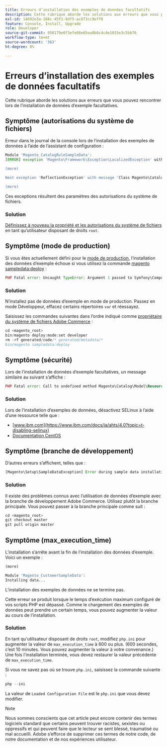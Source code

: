 ```yaml
---
title: Erreurs d’installation des exemples de données facultatifs
description: Cette rubrique aborde les solutions aux erreurs que vous pouvez rencontrer lors de l’installation de données d’exemple facultatives.
exl-id: 14692e3a-188c-45f1-9df5-ac873cc9eff0
feature: Console, Install, Upgrade
role: Developer
source-git-commit: 958179e0f3efe08e65ea8b0c4c4e1015e3c5bb76
workflow-type: tm+mt
source-wordcount: '363'
ht-degree: 0%

---
```


# Erreurs d’installation des exemples de données facultatifs

Cette rubrique aborde les solutions aux erreurs que vous pouvez rencontrer lors de l’installation de données d’exemple facultatives.

## Symptôme (autorisations du système de fichiers)

Erreur dans le journal de la console lors de l’installation des exemples de données à l’aide de l’assistant de configuration :

```php
Module 'Magento_CatalogRuleSampleData':
[ERROR] exception 'Magento\Framework\Exception\LocalizedException' with message 'Can't create directory /var/www/html/magento2/generated/code/Magento/CatalogRule/Model/.' in /var/www/html/magento2/lib/internal/Magento/Framework/Code/Generator.php:103

(more)

Next exception 'ReflectionException' with message 'Class Magento\CatalogRule\Model\RuleFactory does not exist' in /var/www/html/magento2/lib/internal/Magento/Framework/Code/Reader/ClassReader.php:29

(more)
```

Ces exceptions résultent des paramètres des autorisations du système de fichiers.

### Solution

[ Définissez à nouveau la propriété et les autorisations du système de fichiers ](https://experienceleague.adobe.com/docs/commerce-operations/configuration-guide/deployment/file-system-permissions.html) en tant qu’utilisateur disposant de droits `root`.

## Symptôme (mode de production)

Si vous êtes actuellement défini pour le [mode de production](https://experienceleague.adobe.com/docs/commerce-operations/configuration-guide/setup/application-modes.html), l’installation des données d’exemple échoue si vous utilisez la commande [magento sampledata:deploy](https://experienceleague.adobe.com/docs/commerce-operations/installation-guide/next-steps/sample-data/composer-packages.html) :

```php
PHP Fatal error: Uncaught TypeError: Argument 1 passed to Symfony\Component\Console\Input\ArrayInput::__construct() must be of the type array, object given, called in /<path>/vendor/magento/framework/ObjectManager/Factory/AbstractFactory.php on line 97 and defined in /<path>/vendor/symfony/console/Symfony/Component/Console/Input/ArrayInput.php:37
```

### Solution

N’installez pas de données d’exemple en mode de production. Passez en mode Développeur, effacez certains répertoires `var` et réessayez.

Saisissez les commandes suivantes dans l’ordre indiqué comme [propriétaire du système de fichiers Adobe Commerce](https://experienceleague.adobe.com/docs/commerce-operations/installation-guide/prerequisites/file-system/overview.html) :

```php
cd <magento_root>
bin/magento deploy:mode:set developer
rm -rf generated/code/* generated/metadata/*
bin/magento sampledata:deploy
```

## Symptôme (sécurité)

Lors de l’installation de données d’exemple facultatives, un message similaire au suivant s’affiche :

```php
PHP Fatal error: Call to undefined method Magento\Catalog\Model\Resource\Product\Interceptor::getWriteConnection() in /var/www/magento2/app/code/Magento/SampleData/Module/Catalog/Setup/Product/Gallery.php on line 144
```

### Solution

Lors de l’installation d’exemples de données, désactivez SELinux à l’aide d’une ressource telle que :

* [www.ibm.com](https://www.ibm.com/docs/ja/ahts/4.0?topic=t-disabling-selinux)
* [Documentation CentOS](https://docs.centos.org/en-US/docs/)

## Symptôme (branche de développement)

D’autres erreurs s’affichent, telles que :

```php
[Magento\Setup\SampleDataException] Error during sample data installation: Class Magento\Sales\Model\Service\OrderFactory does not exist
```

### Solution

Il existe des problèmes connus avec l’utilisation de données d’exemple avec la branche de développement Adobe Commerce. Utilisez plutôt la branche principale. Vous pouvez passer à la branche principale comme suit :

```php
cd <magento_root>
git checkout master
git pull origin master
```

## Symptôme (max_execution_time)

L’installation s’arrête avant la fin de l’installation des données d’exemple. Voici un exemple :

```php
(more)

Module 'Magento_CustomerSampleData':
Installing data...
```

L’installation des exemples de données ne se termine pas.

Cette erreur se produit lorsque le temps d’exécution maximum configuré de vos scripts PHP est dépassé. Comme le chargement des exemples de données peut prendre un certain temps, vous pouvez augmenter la valeur au cours de l’installation.

### Solution

En tant qu&#39;utilisateur disposant de droits `root`, modifiez `php.ini` pour augmenter la valeur de `max_execution_time` à 600 ou plus. (600 secondes, c’est 10 minutes. Vous pouvez augmenter la valeur à votre convenance.) Une fois l&#39;installation terminée, vous devez restaurer la valeur précédente de `max_execution_time`.

Si vous ne savez pas où se trouve `php.ini`, saisissez la commande suivante :

```php
php --ini
```

La valeur de `Loaded Configuration File` est le `php.ini` que vous devez modifier.

>[!NOTE]
>
>Nous sommes conscients que cet article peut encore contenir des termes logiciels standard que certains peuvent trouver racistes, sexistes ou oppressifs et qui peuvent faire que le lecteur se sent blessé, traumatisé ou mal accueilli. Adobe s’efforce de supprimer ces termes de notre code, de notre documentation et de nos expériences utilisateur.
